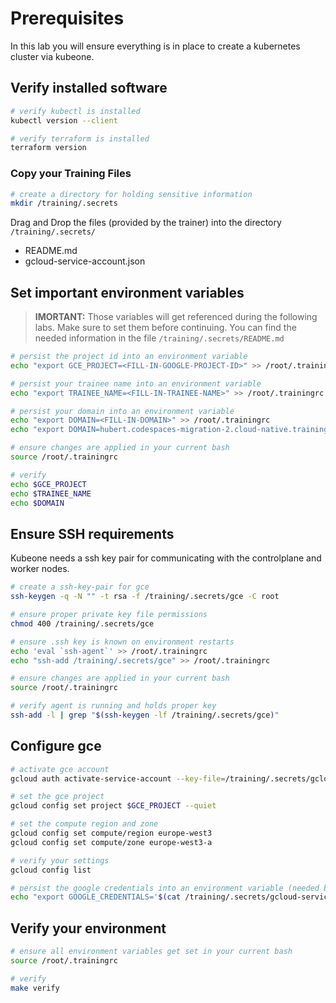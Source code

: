 # Prerequisites

In this lab you will ensure everything is in place to create a kubernetes cluster via kubeone.

## Verify installed software

```bash
# verify kubectl is installed
kubectl version --client

# verify terraform is installed
terraform version
```

### Copy your Training Files

```bash
# create a directory for holding sensitive information
mkdir /training/.secrets
```

Drag and Drop the files (provided by the trainer) into the directory `/training/.secrets/`

- README.md
- gcloud-service-account.json

## Set important environment variables

> **IMORTANT:**
> Those variables will get referenced during the following labs. Make sure to set them before continuing.
> You can find the needed information in the file `/training/.secrets/README.md`

```bash
# persist the project id into an environment variable
echo "export GCE_PROJECT=<FILL-IN-GOOGLE-PROJECT-ID>" >> /root/.trainingrc

# persist your trainee name into an environment variable
echo "export TRAINEE_NAME=<FILL-IN-TRAINEE-NAME>" >> /root/.trainingrc

# persist your domain into an environment variable
echo "export DOMAIN=<FILL-IN-DOMAIN>" >> /root/.trainingrc
echo "export DOMAIN=hubert.codespaces-migration-2.cloud-native.training" >> /root/.trainingrc

# ensure changes are applied in your current bash
source /root/.trainingrc

# verify
echo $GCE_PROJECT
echo $TRAINEE_NAME
echo $DOMAIN
```

## Ensure SSH requirements

Kubeone needs a ssh key pair for communicating with the controlplane and worker nodes.

```bash
# create a ssh-key-pair for gce
ssh-keygen -q -N "" -t rsa -f /training/.secrets/gce -C root

# ensure proper private key file permissions
chmod 400 /training/.secrets/gce

# ensure .ssh key is known on environment restarts
echo 'eval `ssh-agent`' >> /root/.trainingrc
echo "ssh-add /training/.secrets/gce" >> /root/.trainingrc

# ensure changes are applied in your current bash
source /root/.trainingrc

# verify agent is running and holds proper key
ssh-add -l | grep "$(ssh-keygen -lf /training/.secrets/gce)"
```

## Configure gce

```bash
# activate gce account
gcloud auth activate-service-account --key-file=/training/.secrets/gcloud-service-account.json

# set the gce project
gcloud config set project $GCE_PROJECT --quiet

# set the compute region and zone
gcloud config set compute/region europe-west3
gcloud config set compute/zone europe-west3-a

# verify your settings
gcloud config list

# persist the google credentials into an environment variable (needed by terraform and k1)
echo "export GOOGLE_CREDENTIALS='$(cat /training/.secrets/gcloud-service-account.json)'" >> /root/.trainingrc
```

## Verify your environment

```bash
# ensure all environment variables get set in your current bash
source /root/.trainingrc

# verify
make verify
```
